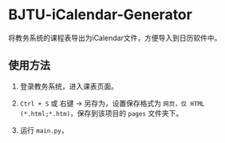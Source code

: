 # BJTU-iCalendar-Generator

将教务系统的课程表导出为iCalendar文件，方便导入到日历软件中。

## 使用方法

1. 登录教务系统，进入课表页面。

2. `Ctrl + S` 或 右键 -> 另存为，设置保存格式为 `网页，仅 HTML (*.html;*.htm)`，保存到该项目的 `pages` 文件夹下。

3. 运行 `main.py`，